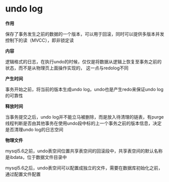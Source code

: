 # undo log

**作用**

保存了事务发生之前的数据的一个版本，可以用于回滚，同时可以提供多版本并发控制下的读（MVCC），即非锁定读

**内容**

逻辑格式的日志，在执行undo的时候，仅仅是将数据从逻辑上恢复至事务之前的状态，而不是从物理页上面操作实现的，
这一点与redolog不同

**产生时间**

事务开始之前，将当前的版本生成undo log，undo也是产生redo来保证undo log的可靠性

**释放时间**

当事务提交之后，undo log并不能立马被删除，而是放入待清理的链表，有purge线程判断是否由其他事务在使用undo段中标的上一个事务之前的版本信息，决定是否清理undo log的日志空间

**物理文件**

mysql5.6之前，undo表空间位置共享表空间的回滚段中，共享表空间的默认名称是ibdata，位于数据文件目录中

mysql5.6之后，undo表空间可以配置成独立的文件，需要在数据库初始化之前，通过配置文件配置
